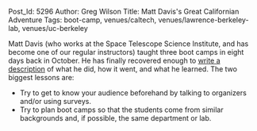 Post_Id: 5296
Author: Greg Wilson
Title: Matt Davis's Great Californian Adventure
Tags: boot-camp, venues/caltech, venues/lawrence-berkeley-lab, venues/uc-berkeley


<p>Matt Davis (who works at the Space Telescope Science Institute, and has become one of our regular instructors) taught three boot camps in eight days back in October. He has finally recovered enough to <a href="http://penandpants.com/2012/11/12/software-carpentry-california-tour-2012/">write a description</a> of what he did, how it went, and what he learned. The two biggest lessons are:</p>
<ul>
        <li>Try to get to know your audience beforehand by talking to organizers and/or using surveys.</li>
        <li>Try to plan boot camps so that the students come from similar backgrounds and, if possible, the same department or lab.</li>
</ul>

